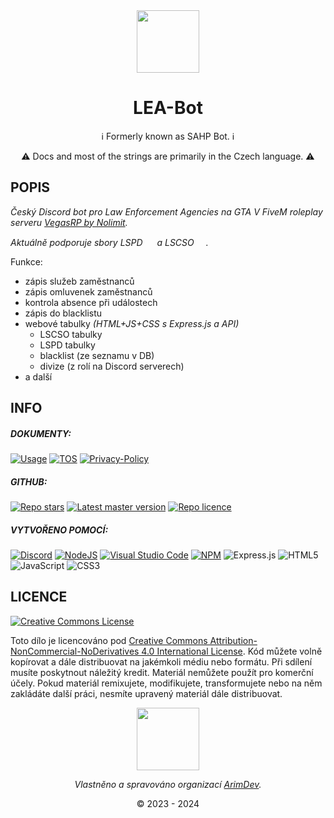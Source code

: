 <div align="center">
<img src="https://i.imgur.com/EnZErOi.png" width="100" height="100"/>

# LEA-Bot

ℹ️ Formerly known as SAHP Bot. ℹ️

⚠️ Docs and most of the strings are primarily in the Czech language. ⚠️

</div>

## POPIS

*Český Discord bot pro Law Enforcement Agencies na GTA V FiveM roleplay serveru [VegasRP by Nolimit](https://nlmt.cc/).*

*Aktuálně podporuje sbory LSPD <img src="https://i.imgur.com/gfL0fGf.png" width="15" height="15"/> a LSCSO <img src="https://i.imgur.com/Hex0MQF.png" width="15" height="15"/>.*

Funkce:
- zápis služeb zaměstnanců
- zápis omluvenek zaměstnanců
- kontrola absence při událostech
- zápis do blacklistu
- webové tabulky *(HTML+JS+CSS s Express.js a API)*
    - LSCSO tabulky
    - LSPD tabulky
    - blacklist (ze seznamu v DB)
    - divize (z rolí na Discord serverech)
- a další

## INFO

##### DOKUMENTY:

[![Usage](https://img.shields.io/badge/Jak%20na%20to%3F-blue?style=for-the-badge)](/docs/usage.md) [![TOS](https://img.shields.io/badge/Podmínky%20Použití-yellow.svg?style=for-the-badge)](/docs/terms-of-use.md) [![Privacy-Policy](https://img.shields.io/badge/Zásady%20Ochrany%20Osoních%20Údajů-red.svg?style=for-the-badge)](/docs/privacy-policy.md)

##### GITHUB:

[![Repo stars](https://img.shields.io/github/stars/ArimDev/LEA-bot?style=flat&logo=github&labelColor=232121&color=457cc0&label=Hvězdy)](https://github.com/ArimDev/LEA-bot/stargazers) [![Latest master version](https://img.shields.io/github/package-json/version/ArimDev/LEA-bot?color=457cc0&label=Verze&labelColor=232121&logo=github&sort=semver&style=flat)](https://github.com/ArimDev/LEA-bot/tree/master/) [![Repo licence](https://img.shields.io/badge/CC_BY_NC_ND_4.0-457cc0?style=flat&logo=github&labelColor=232121&label=Licence)](https://github.com/ArimDev/LEA-bot/blob/master/LICENSE.md)

##### VYTVOŘENO POMOCÍ:

[![Discord](https://img.shields.io/badge/Discord-%235865F2.svg?style=for-the-badge&logo=discord&logoColor=white)]() [![NodeJS](https://img.shields.io/badge/node.js-6DA55F?style=for-the-badge&logo=node.js&logoColor=white)]() [![Visual Studio Code](https://img.shields.io/badge/Visual%20Studio%20Code-0078d7.svg?style=for-the-badge&logo=visual-studio-code&logoColor=white)]() [![NPM](https://img.shields.io/badge/NPM-%23CB3837.svg?style=for-the-badge&logo=npm&logoColor=white)]()
![Express.js](https://img.shields.io/badge/express.js-%23404d59.svg?style=for-the-badge&logo=express&logoColor=%2361DAFB) ![HTML5](https://img.shields.io/badge/html5-%23E34F26.svg?style=for-the-badge&logo=html5&logoColor=white) ![JavaScript](https://img.shields.io/badge/javascript-%23323330.svg?style=for-the-badge&logo=javascript&logoColor=%23F7DF1E) ![CSS3](https://img.shields.io/badge/css3-%231572B6.svg?style=for-the-badge&logo=css3&logoColor=white)

## LICENCE
[![Creative Commons License](https://i.creativecommons.org/l/by-nc-nd/4.0/88x31.png)](http://creativecommons.org/licenses/by-nc-nd/4.0/)

Toto dílo je licencováno pod [Creative Commons Attribution-NonCommercial-NoDerivatives 4.0 International License](http://creativecommons.org/licenses/by-nc-nd/4.0/).
Kód můžete volně kopírovat a dále distribuovat na jakémkoli médiu nebo formátu. Při sdílení musíte poskytnout náležitý kredit. Materiál nemůžete použít pro komerční účely. Pokud materiál remixujete, modifikujete, transformujete nebo na něm zakládáte další práci, nesmíte upravený materiál dále distribuovat.
<div align="center">
<img src="https://i.imgur.com/0OfsGcj.png" width="100" height="100"/>

*Vlastněno a spravováno organizací [ArimDev](https://github.com/ArimDev).*

© 2023 - 2024
</div>